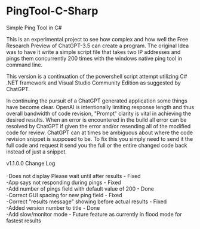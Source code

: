 # PingTool-C-Sharp
Simple Ping Tool in C#

This is an experimental project to see how complex and how well the Free Research Preview of ChatGPT-3.5 can create a program. The original Idea was to have it write a simple script file that takes two IP addresses and pings them concurrently 200 times with the windows native ping tool in command line.

This version is a continuation of the powershell script attempt utilizing C# .NET framework and Visual Studio Community Edition as suggested by ChatGPT.

In continuing the pursuit of a ChatGPT generated application some things have become clear. OpenAI is intentionally limiting response length and thus overall bandwidth of code revision, "Prompt" clarity is vital in achieving the desired results. When an error is encountered in the build all error can be resolved by ChatGPT if given the error and/or resending all of the modified code for review. ChatGPT can at times be ambiguous about where the code revision snippet is supposed to be. To fix this you simply need to send it the full code and request it send you the full or the entire changed code back instead of just a snippet. 

v1.1.0.0 Change Log<br></br>
-Does not display Please wait until after results - Fixed<br>
-App says not responding during pings - Fixed<br>
-Add number of pings field with default value of 200 - Done<br>
-Correct GUI spacing for new ping field - Fixed<br>
-Correct "results message" showing before actual results - Fixed<br>
-Added version number to title - Done<br>
-Add slow/monitor mode - Future feature as currently in flood mode for fastest results<br>
